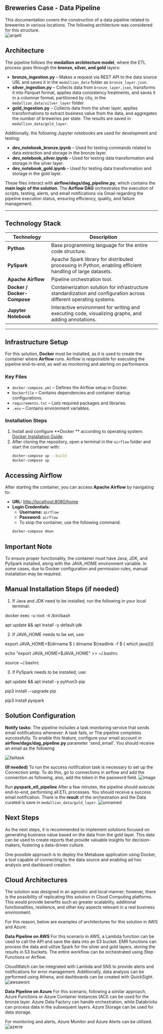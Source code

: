 ## **Breweries Case - Data Pipeline**


This documentation covers the construction of a data pipeline related to breweries in various locations. The following architecture was considered for this structure.  
![arqetl](https://github.com/user-attachments/assets/7383540e-2b4a-4142-a261-b1aafa7aa799)

## Architecture  

The pipeline follows the **medallion architecture model**, where the ETL process goes through the **bronze, silver, and gold** layers:  

- **bronze_ingestion.py** – Makes a request via REST API to the data source URL and saves it in the `medallion_data` folder as `bronze_layer.json`.  
- **silver_ingestion.py** – Collects data from `bronze_layer.json`, transforms it into Parquet format, applies data consistency treatments, and saves it in a columnar format, partitioned by city, in the `medallion_data/silver_layer` folder.  
- **gold_ingestion.py** – Collects data from the silver layer, applies transformations to extract business value from the data, and aggregates the number of breweries per state. The results are saved in `medallion_data/gold_layer`.  

Additionally, the following Jupyter notebooks are used for development and testing:  
- **dev_notebook_bronze.ipynb** – Used for testing commands related to data extraction and storage in the bronze layer.  
- **dev_notebook_silver.ipynb** – Used for testing data transformation and storage in the silver layer.  
- **dev_notebook_gold.ipynb** – Used for testing data transformation and storage in the gold layer.  

These files interact with **airflow/dags/dag_pipeline.py**, which contains the **main logic of the solution**. The **Airflow DAG** orchestrates the execution of scripts, testing, alerts, and email notifications via Gmail regarding the pipeline execution status, ensuring efficiency, quality, and failure management.  

---

## **Technology Stack**  

| **Technology**  | **Description**  |
|----------------|----------------|
| **Python**  | Base programming language for the entire code structure.  |
| **PySpark**  | Apache Spark library for distributed processing in Python, enabling efficient handling of large datasets.  |
| **Apache Airflow**  | Pipeline orchestration tool.  |
| **Docker / Docker-Compose**  | Containerization solution for infrastructure standardization and configuration across different operating systems.  |
| **Jupyter Notebook**  | Interactive environment for writing and executing code, visualizing graphs, and adding annotations.  |

---

## **Infrastructure Setup**  

For this solution, **Docker** must be installed, as it is used to create the container where **Airflow** runs. Airflow is responsible for executing the pipeline end-to-end, as well as monitoring and alerting on performance.  

### **Key Files**  
- `docker-compose.yml` – Defines the Airflow setup in Docker.  
- `Dockerfile` – Contains dependencies and container startup configurations.  
- `requirements.txt` – Lists required packages and libraries.  
- `.env` – Contains environment variables.  

### **Installation Steps**  
1. Install and configure **Docker ** according to operating system: [Docker Installation Guide](https://docs.docker.com/desktop/setup/install/windows-install/).  
2. After cloning the repository, open a terminal in the `airflow` folder and start the container with:  
   ```sh
   docker-compose up --build  
   docker-compose up  
## **Accessing Airflow**
After starting the container, you can access **Apache Airflow** by navigating to:
- **URL:** [http://localhost:8080/home](http://localhost:8080/home)
- **Login Credentials:**
  - **Username:** `airflow`
  - **Password:** `airflow`
  - To stop the container, use the following command:
  ```sh
  docker-compose down
## Important Note
To ensure proper functionality, the container must have Java, JDK, and PySpark installed, along with the JAVA_HOME environment variable. In some cases, due to Docker configuration and permission rules, manual installation may be required.

## Manual Installation Steps (if needed)
1. If Java and JDK need to be installed, run the following in your local terminal:

  docker exec -u root -it <airflow-scheduler-container-id> /bin/bash
  
  apt update && apt install -y default-jdk
  
2. If JAVA_HOME needs to be set, use:
   
  export JAVA_HOME=$(dirname $ ( dirname $(readlink -f $ ( which java))))
  
  echo "export JAVA_HOME=$JAVA_HOME" >> ~/.bashrc
  
  source ~/.bashrc
  
3. If PySpark needs to be installed, use:

  apt update && apt install -y python3-pip
  
  pip3 install --upgrade pip
  
  pip3 install pyspark

## **Solution Configuration**
**Notify tasks:** The pipeline includes a task monitoring service that sends email notifications whenever:
  A task fails, or
  The pipeline completes successfully.
  To enable this feature, configure your email account in **airflow/dags/dag_pipeline.py** parameter 'send_email'.
  You should receive an email as the following
  
![failtask](https://github.com/user-attachments/assets/ff583c48-8394-47af-a0c4-acde0abffce0)

**(If needed)** To run the success notification task is necessary to set up the Connection smtp. To do this, go to connections in airflow and add the connection as following, also, add the token in the password field.
![image](https://github.com/user-attachments/assets/a0d1c603-d3a8-408a-9872-116cb1ef924b)

Run **pyspark_etl_pipeline**
After a few minutes, the pipeline should execute end-to-end, performing all ETL processes.
You should receive a success email notification.
There is the **result** of the orchestration and the Data curated is save in `medallion_data/gold_layer`.
![unnamed](https://github.com/user-attachments/assets/d35e29f0-f031-4487-9459-a81f11d4a210)

## **Next Steps**
As the next steps, it is recommended to implement solutions focused on generating business value based on the data from the gold layer. This data can be used to create reports that provide valuable insights for decision-makers, fostering a data-driven culture.

One possible approach is to deploy the Metabase application using Docker, a tool capable of connecting to the data source and enabling ad hoc analysis and dashboard creation.

## **Cloud Architectures**
The solution was designed in an agnostic and local manner; however, there is the possibility of replicating this solution in Cloud Computing platforms. This would provide benefits such as greater scalability, additional functionalities, resilience, and other key aspects relevant in a real business environment.

For this reason, below are examples of architectures for this solution in AWS and Azure:

**Data Pipeline on AWS**
For this scenario in AWS, a Lambda function can be used to call the API and save the data into an S3 bucket. EMR functions can process the data and utilize Spark for the silver and gold layers, storing the results in S3 buckets. The entire workflow can be orchestrated using Step Functions or Airflow.

CloudWatch can be integrated with Lambda and SNS to provide alerts and notifications for error management. Additionally, data analysis can be performed using Athena, and dashboards can be created with QuickSight.
![awsawsrc](https://github.com/user-attachments/assets/48f5e4fe-bc74-45ed-b34b-97e24703c019)


**Data Pipeline on Azure**
For this scenario, following a similar approach, Azure Functions or Azure Container Instances (ACI) can be used for the bronze layer. Azure Data Factory can handle orchestration, while Databricks can process data in the subsequent layers. Azure Storage can be used for data storage.

For monitoring and alerts, Azure Monitor and Azure Alerts can be utilized.
![azerre](https://github.com/user-attachments/assets/3f73de79-7100-4767-bdda-adc766711911)


